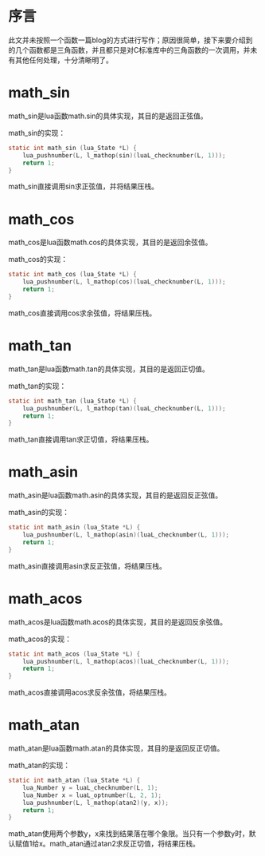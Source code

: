 # 序言

此文并未按照一个函数一篇blog的方式进行写作；原因很简单，接下来要介绍到的几个函数都是三角函数，并且都只是对C标准库中的三角函数的一次调用，并未有其他任何处理，十分清晰明了。

# math_sin

math_sin是lua函数math.sin的具体实现，其目的是返回正弦值。

math_sin的实现：

```c
static int math_sin (lua_State *L) {
    lua_pushnumber(L, l_mathop(sin)(luaL_checknumber(L, 1)));
    return 1;            
}
```

math_sin直接调用sin求正弦值，并将结果压栈。

# math_cos

math_cos是lua函数math.cos的具体实现，其目的是返回余弦值。

math_cos的实现：

```c
static int math_cos (lua_State *L) {
    lua_pushnumber(L, l_mathop(cos)(luaL_checknumber(L, 1)));
    return 1;
}
```

math_cos直接调用cos求余弦值，将结果压栈。

# math_tan

math_tan是lua函数math.tan的具体实现，其目的是返回正切值。

math_tan的实现：

```c
static int math_tan (lua_State *L) {
    lua_pushnumber(L, l_mathop(tan)(luaL_checknumber(L, 1)));
    return 1;
}
```

math_tan直接调用tan求正切值，将结果压栈。

# math_asin

math_asin是lua函数math.asin的具体实现，其目的是返回反正弦值。

math_asin的实现：

```c
static int math_asin (lua_State *L) {
    lua_pushnumber(L, l_mathop(asin)(luaL_checknumber(L, 1)));
    return 1;
}
```

math_asin直接调用asin求反正弦值，将结果压栈。

# math_acos

math_acos是lua函数math.acos的具体实现，其目的是返回反余弦值。

math_acos的实现：

```c
static int math_acos (lua_State *L) {
    lua_pushnumber(L, l_mathop(acos)(luaL_checknumber(L, 1)));
    return 1;
}
```

math_acos直接调用acos求反余弦值，将结果压栈。

# math_atan

math_atan是lua函数math.atan的具体实现，其目的是返回反正切值。

math_atan的实现：

```c
static int math_atan (lua_State *L) {
    lua_Number y = luaL_checknumber(L, 1);
    lua_Number x = luaL_optnumber(L, 2, 1);
    lua_pushnumber(L, l_mathop(atan2)(y, x));
    return 1;
}
```

math_atan使用两个参数y，x来找到结果落在哪个象限。当只有一个参数y时，默认赋值1给x。math_atan通过atan2求反正切值，将结果压栈。